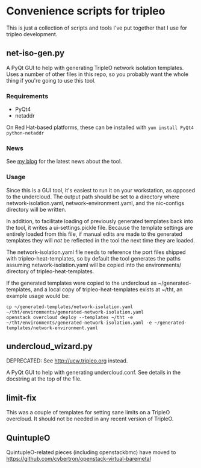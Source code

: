 Convenience scripts for tripleo
===============================

This is just a collection of scripts and tools I've put together that I use for tripleo development.

net-iso-gen.py
--------------

A PyQt GUI to help with generating TripleO network isolation templates.
Uses a number of other files in this repo, so you probably want the whole
thing if you're going to use this tool.

### Requirements ###

* PyQt4
* netaddr

On Red Hat-based platforms, these can be installed with `yum install PyQt4 python-netaddr`

### News ###

See [my blog](http://blog.nemebean.com/tags/net-iso-gen) for the latest news about the tool.

### Usage ###

Since this is a GUI tool, it's easiest to run it on your workstation, as opposed
to the undercloud.  The output path should be set to a directory where
network-isolation.yaml, network-environment.yaml, and the nic-configs directory
will be written.

In addition, to facilitate loading of previously generated templates back into
the tool, it writes a ui-settings.pickle file.  Because the template settings
are entirely loaded from this file, if manual edits are made to the generated
templates they will _not_ be reflected in the tool the next time they are
loaded.

The network-isolation.yaml file needs to reference the port files shipped with
tripleo-heat-templates, so by default the tool generates the paths assuming
network-isolation.yaml will be copied into the environments/ directory of
tripleo-heat-templates.

If the generated templates were copied to the undercloud as ~/generated-templates,
and a local copy of tripleo-heat-templates exists at ~/tht, an example usage would be:

    cp ~/generated-templates/network-isolation.yaml ~/tht/environments/generated-network-isolation.yaml
    openstack overcloud deploy --templates ~/tht -e ~/tht/environments/generated-network-isolation.yaml -e ~/generated-templates/network-environment.yaml

undercloud_wizard.py
--------------------

DEPRECATED: See http://ucw.tripleo.org instead.

A PyQt GUI to help with generating undercloud.conf.  See details in the
docstring at the top of the file.

limit-fix
---------

This was a couple of templates for setting sane limits on a TripleO overcloud.
It should not be needed in any recent version of TripleO.

QuintupleO
----------

QuintupleO-related pieces (including openstackbmc) have moved to https://github.com/cybertron/openstack-virtual-baremetal
